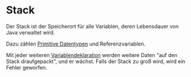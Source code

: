 # Stack

Der Stack ist der Speicherort für alle Variablen, deren Lebensdauer von Java verwaltet wird.

Dazu zählen [Primitive Datentypen](Primitive%20Datentypen.md) und Referenzvariablen. 

Mit jeder weiteren [Variablendeklaration](Variablendeklaration.md) werden weitere Daten "auf den Stack draufgepackt", und er wächst. Falls der Stack zu groß wird, wird ein Fehler geworfen. 